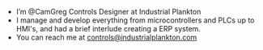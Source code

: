 - I’m @CamGreg Controls Designer at Industrial Plankton 
- I manage and develop everything from microcontrollers and PLCs up to HMI's, and had a brief interlude creating a ERP system.
- You can reach me at controls@industrialplankton.com

<!---
CamGreg/CamGreg is a ✨ special ✨ repository because its `README.md` (this file) appears on your GitHub profile.
You can click the Preview link to take a look at your changes.
--->
